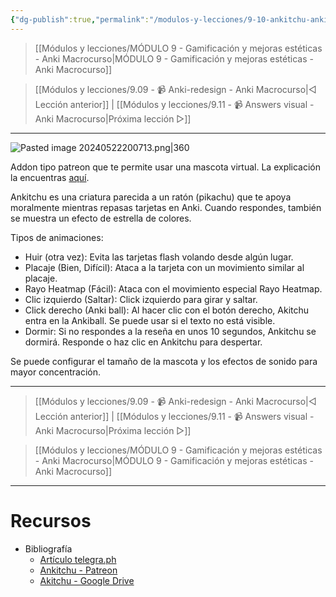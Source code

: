 ```yaml
---
{"dg-publish":true,"permalink":"/modulos-y-lecciones/9-10-ankitchu-anki-macrocurso/","noteIcon":"","updated":"2024-05-22T20:07:31.720+02:00"}
---
```



> [[Módulos y lecciones/MÓDULO 9 - Gamificación y mejoras estéticas - Anki Macrocurso\|MÓDULO 9 - Gamificación y mejoras estéticas - Anki Macrocurso]]

> [[Módulos y lecciones/9.09 - 📹 Anki-redesign - Anki Macrocurso\|◁ Lección anterior]] | [[Módulos y lecciones/9.11 - 📹 Answers visual - Anki Macrocurso\|Próxima lección ▷]]

---

![Pasted image 20240522200713.png|360](/img/user/M%C3%B3dulos%20y%20lecciones/ANEXOS/Pasted%20image%2020240522200713.png)

Addon tipo patreon que te permite usar una mascota virtual. La explicación la encuentras [aquí](https://telegra.ph/Ankitchu-12-18).

Ankitchu es una criatura parecida a un ratón (pikachu) que te apoya moralmente mientras repasas tarjetas en Anki. Cuando respondes, también se muestra un efecto de estrella de colores.

Tipos de animaciones:

- Huir (otra vez): Evita las tarjetas flash volando desde algún lugar.
- Placaje (Bien, Difícil): Ataca a la tarjeta con un movimiento similar al placaje.
- Rayo Heatmap (Fácil): Ataca con el movimiento especial Rayo Heatmap.
- Clic izquierdo (Saltar): Click izquierdo para girar y saltar.
- Click derecho (Anki ball): Al hacer clic con el botón derecho, Akitchu entra en la Ankiball. Se puede usar si el texto no está visible.
- Dormir: Si no respondes a la reseña en unos 10 segundos, Ankitchu se dormirá. Responde o haz clic en Ankitchu para despertar.

Se puede configurar el tamaño de la mascota y los efectos de sonido para mayor concentración.

---

> [[Módulos y lecciones/9.09 - 📹 Anki-redesign - Anki Macrocurso\|◁ Lección anterior]] | [[Módulos y lecciones/9.11 - 📹 Answers visual - Anki Macrocurso\|Próxima lección ▷]]

> [[Módulos y lecciones/MÓDULO 9 - Gamificación y mejoras estéticas - Anki Macrocurso\|MÓDULO 9 - Gamificación y mejoras estéticas - Anki Macrocurso]]

---

# Recursos
- Bibliografía
	- [Artículo telegra.ph](https://telegra.ph/Ankitchu-12-18)
	- [Ankitchu - Patreon](https://www.patreon.com/posts/84566105?pr=true)
	- [Akitchu - Google Drive](https://drive.google.com/file/d/1_VjUTmBYWI5TDE6jjCVD3jZRHFzztBcm/view?usp=drive_link)
